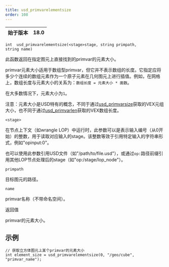 ```yaml
---
title: usd_primvarelementsize
order: 108
---
```

| 始于版本 | 18.0 |
| --- | --- |

`int  usd_primvarelementsize(<stage>stage, string primpath, string name)`

此函数返回在指定图元上直接找到的primvar的元素大小。

primvar元素大小适用于数组型primvar，但它并不表示数组的长度。它指定应将多少个连续的数组元素作为一个原子元素在几何图元上进行插值。例如，在网格上，数组长度与元素大小的关系为：`数组长度 = 元素大小 * 面数`。

在大多数情况下，元素大小为`1`。

注意：元素大小是USD特有的概念，不同于通过[usd_primvarsize](/zh-cn/houdini-vex/usd/usd_primvarsize "返回USD图元上primvar的元组大小")获取的VEX元组大小，也不同于通过[usd_primvarlen](/zh-cn/houdini-vex/usd/usd_primvarlen "返回USD图元上数组型primvar的长度")获取的VEX数组长度。

`<stage>`

在节点上下文（如wrangle LOP）中运行时，此参数可以是表示输入编号（从0开始）的整数，用于读取对应输入的stage。该整数等效于引用特定输入的字符串形式，例如"opinput:0"。

也可以使用此参数引用USD文件（如"/path/to/file.usd"），或通过`op:`路径前缀引用其他LOP节点处理后的stage（如"op:/stage/lop_node"）。

`primpath`

目标图元的路径。

`name`

primvar名称（不带命名空间）。

返回值

primvar的元素大小。

## 示例

```vex
// 获取立方体图元上某个primvar的元素大小
int element_size = usd_primvarelementsize(0, "/geo/cube", "primvar_name");

```
